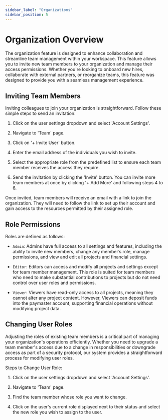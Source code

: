 ```yaml
---
sidebar_label: "Organizations"
sidebar_position: 5
---
```


# Organization Overview

The organization feature is designed to enhance collaboration and streamline team management within your workspace.
This feature allows you to invite new team members to your organization and manage their access permissions. Whether you're looking to onboard new hires, collaborate with external partners, or reorganize teams, this feature was designed to provide you with a seamless management experience.

## Inviting Team Members

Inviting colleagues to join your organization is straightforward. Follow these simple steps to send an invitation:

1. Click on the user settings dropdown and select 'Account Settings'.

2. Navigate to 'Team' page.

3. Click on '+ Invite User' button.

4. Enter the email address of the individuals you wish to invite.

5. Select the appropriate role from the predefined list to ensure each team member receives the access they require.

6. Send the invitation by clicking the 'Invite' button.
   You can invite more team members at once by clicking '+ Add More' and following steps 4 to 6.

Once invited, team members will receive an email with a link to join the organization.
They will need to follow the link to set up their account and gain access to the resources permitted by their assigned role.

## Role Permissions

Roles are defined as follows:

- `Admin`: Admins have full access to all settings and features, including the ability to invite new members, change any member’s role, manage permissions, and view and edit all projects and financial settings.

- `Editor`: Editors can access and modify all projects and settings except for team member management. This role is suited for team members who need to make substantial contributions to projects but do not need control over user roles and permissions.

- `Viewer`: Viewers have read-only access to all projects, meaning they cannot alter any project content. However, Viewers can deposit funds into the paymaster account, supporting financial operations without modifying project data.

## Changing User Roles

Adjusting the roles of existing team members is a critical part of managing your organization's operations efficiently. Whether you need to upgrade a team member's access due to a change in responsibilities or downgrade access as part of a security protocol, our system provides a straightforward process for modifying user roles.

Steps to Change User Role:

1. Click on the user settings dropdown and select 'Account Settings'.

2. Navigate to 'Team' page.

3. Find the team member whose role you want to change.

4. Click on the user's current role displayed next to their status and select the new role you wish to assign to the user.
